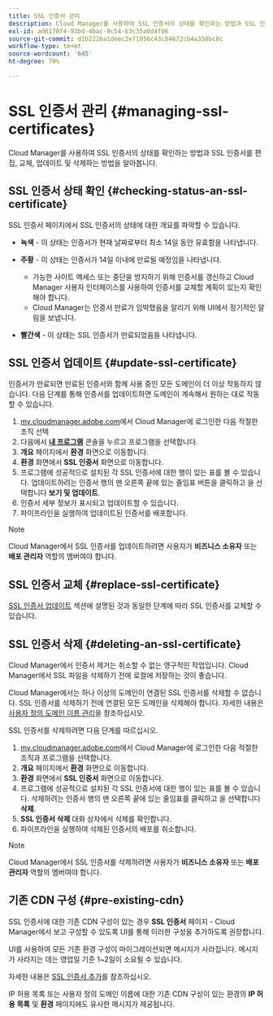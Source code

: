 ```yaml
---
title: SSL 인증서 관리
description: Cloud Manager를 사용하여 SSL 인증서의 상태를 확인하는 방법과 SSL 인증서를 편집, 교체, 업데이트 및 삭제하는 방법을 알아봅니다.
exl-id: ad6170f4-93bd-4bac-9c54-63c35a0d4f06
source-git-commit: d1b2226a1deec2e71056c43c84672cb4a358bc8c
workflow-type: tm+mt
source-wordcount: '645'
ht-degree: 70%

---
```



# SSL 인증서 관리 {#managing-ssl-certificates}

Cloud Manager를 사용하여 SSL 인증서의 상태를 확인하는 방법과 SSL 인증서를 편집, 교체, 업데이트 및 삭제하는 방법을 알아봅니다.

## SSL 인증서 상태 확인 {#checking-status-an-ssl-certificate}

SSL 인증서 페이지에서 SSL 인증서의 상태에 대한 개요를 파악할 수 있습니다.

* **녹색** - 이 상태는 인증서가 현재 날짜로부터 최소 14일 동안 유효함을 나타냅니다.

* **주황** - 이 상태는 인증서가 14일 이내에 만료될 예정임을 나타냅니다.
   * 가능한 사이트 액세스 또는 중단을 방지하기 위해 인증서를 갱신하고 Cloud Manager 사용자 인터페이스를 사용하여 인증서를 교체할 계획이 있는지 확인해야 합니다.
   * Cloud Manager는 인증서 만료가 임박했음을 알리기 위해 UI에서 정기적인 알림을 보냅니다.

* **빨간색** - 이 상태는 SSL 인증서가 만료되었음을 나타냅니다.

## SSL 인증서 업데이트 {#update-ssl-certificate}

인증서가 만료되면 만료된 인증서와 함께 사용 중인 모든 도메인이 더 이상 작동하지 않습니다. 다음 단계를 통해 인증서를 업데이트하면 도메인이 계속해서 원하는 대로 작동할 수 있습니다.

1. [my.cloudmanager.adobe.com](https://my.cloudmanager.adobe.com/)에서 Cloud Manager에 로그인한 다음 적절한 조직 선택
1. 다음에서 **[내 프로그램](/help/implementing/cloud-manager/navigation.md#my-programs)** 콘솔을 누르고 프로그램을 선택합니다.
1. **개요** 페이지에서 **환경** 화면으로 이동합니다.
1. **환경** 화면에서 **SSL 인증서** 화면으로 이동합니다.
1. 프로그램에 성공적으로 설치된 각 SSL 인증서에 대한 행이 있는 표를 볼 수 있습니다. 업데이트하려는 인증서 행의 맨 오른쪽 끝에 있는 줄임표 버튼을 클릭하고 을 선택합니다 **보기 및 업데이트**.
1. 인증서 세부 정보가 표시되고 업데이트할 수 있습니다.
1. 파이프라인을 실행하여 업데이트된 인증서를 배포합니다.

>[!NOTE]
>
>Cloud Manager에서 SSL 인증서를 업데이트하려면 사용자가 **비즈니스 소유자** 또는 **배포 관리자** 역할의 멤버여야 합니다.

## SSL 인증서 교체 {#replace-ssl-certificate}

[SSL 인증서 업데이트](#update-ssl-certificate) 섹션에 설명된 것과 동일한 단계에 따라 SSL 인증서를 교체할 수 있습니다.

## SSL 인증서 삭제 {#deleting-an-ssl-certificate}

Cloud Manager에서 인증서 제거는 취소할 수 없는 영구적인 작업입니다. Cloud Manager에서 SSL 파일을 삭제하기 전에 로컬에 저장하는 것이 좋습니다.

Cloud Manager에서는 하나 이상의 도메인이 연결된 SSL 인증서를 삭제할 수 없습니다. SSL 인증서를 삭제하기 전에 연결된 모든 도메인을 삭제해야 합니다. 자세한 내용은 [사용자 정의 도메인 이름 관리](/help/implementing/cloud-manager/custom-domain-names/managing-custom-domain-names.md)을 참조하십시오.

SSL 인증서를 삭제하려면 다음 단계를 따르십시오.

1. [my.cloudmanager.adobe.com](https://my.cloudmanager.adobe.com/)에서 Cloud Manager에 로그인한 다음 적절한 조직과 프로그램을 선택합니다.
1. **개요** 페이지에서 **환경** 화면으로 이동합니다.
1. **환경** 화면에서 **SSL 인증서** 화면으로 이동합니다.
1. 프로그램에 성공적으로 설치된 각 SSL 인증서에 대한 행이 있는 표를 볼 수 있습니다. 삭제하려는 인증서 행의 맨 오른쪽 끝에 있는 줄임표를 클릭하고 을 선택합니다 **삭제**.
1. **SSL 인증서 삭제** 대화 상자에서 삭제를 확인합니다.
1. 파이프라인을 실행하여 삭제된 인증서의 배포를 취소합니다.

>[!NOTE]
>
>Cloud Manager에서 SSL 인증서를 삭제하려면 사용자가 **비즈니스 소유자** 또는 **배포 관리자** 역할의 멤버여야 합니다.

## 기존 CDN 구성 {#pre-existing-cdn}

SSL 인증서에 대한 기존 CDN 구성이 있는 경우 **SSL 인증서** 페이지 - Cloud Manager에서 보고 구성할 수 있도록 UI를 통해 이러한 구성을 추가하도록 권장합니다.

UI를 사용하여 모든 기존 환경 구성이 마이그레이션되면 메시지가 사라집니다. 메시지가 사라지는 데는 영업일 기준 1~2일이 소요될 수 있습니다.

자세한 내용은 [SSL 인증서 추가](/help/implementing/cloud-manager/managing-ssl-certifications/add-ssl-certificate.md)를 참조하십시오.

IP 허용 목록 또는 사용자 정의 도메인 이름에 대한 기존 CDN 구성이 있는 환경의 **IP 허용 목록** 및 **환경** 페이지에도 유사한 메시지가 제공됩니다.

